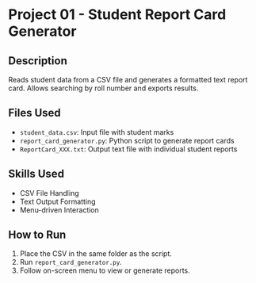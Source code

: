 # Project 01 - Student Report Card Generator

## Description
Reads student data from a CSV file and generates a formatted text report card. Allows searching by roll number and exports results.

## Files Used
- `student_data.csv`: Input file with student marks
- `report_card_generator.py`: Python script to generate report cards
- `ReportCard_XXX.txt`: Output text file with individual student reports

## Skills Used
- CSV File Handling
- Text Output Formatting
- Menu-driven Interaction

## How to Run
1. Place the CSV in the same folder as the script.
2. Run `report_card_generator.py`.
3. Follow on-screen menu to view or generate reports.
